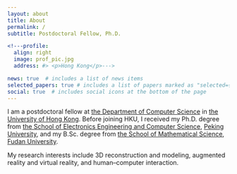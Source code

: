 ```yaml
---
layout: about
title: About
permalink: /
subtitle: Postdoctoral Fellow, Ph.D.

<!---profile:
  align: right
  image: prof_pic.jpg
  address: #> <p>Hong Kong</p>--->

news: true  # includes a list of news items
selected_papers: true # includes a list of papers marked as "selected={true}"
social: true  # includes social icons at the bottom of the page
---
```


I am a postdoctoral fellow at [the Department of Computer Science](https://www.cs.hku.hk/) in [the University of Hong Kong](https://hku.hk/). Before joining HKU, I received my Ph.D. degree from [the School of Electronics Engineering and Computer Science](https://eecs.pku.edu.cn/en/), [Peking University](https://english.pku.edu.cn/), and my B.Sc. degree from [the School of Mathematical Science](https://math.fudan.edu.cn/mathen/main.htm), [Fudan University](https://www.fudan.edu.cn/en/).

My research interests include 3D reconstruction and modeling, augmented reality and virtual reality, and human–computer interaction.


<!---Write your biography here. Tell the world about yourself. Link to your favorite [subreddit](http://reddit.com). You can put a picture in, too. The code is already in, just name your picture `prof_pic.jpg` and put it in the `img/` folder.

Put your address / P.O. box / other info right below your picture. You can also disable any these elements by editing `profile` property of the YAML header of your `_pages/about.md`. Edit `_bibliography/papers.bib` and Jekyll will render your [publications page](/al-folio/publications/) automatically.

Link to your social media connections, too. This theme is set up to use [Font Awesome icons](http://fortawesome.github.io/Font-Awesome/) and [Academicons](https://jpswalsh.github.io/academicons/), like the ones below. Add your Facebook, Twitter, LinkedIn, Google Scholar, or just disable all of them.--->
